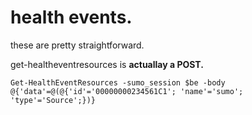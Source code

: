 # health events.

these are pretty straightforward.

get-healtheventresources is **actuallay a POST.**

```
Get-HealthEventResources -sumo_session $be -body @{'data'=@(@{'id'='00000000234561C1'; 'name'='sumo'; 'type'='Source';})}
```
